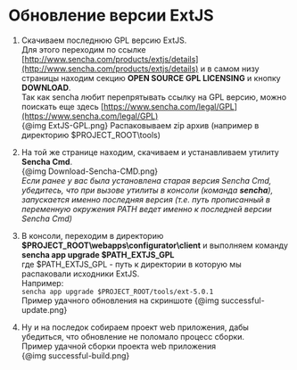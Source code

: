 Обновление версии ExtJS
=============================================

1. Скачиваем последнюю GPL версию ExtJS.  
Для этого переходим по ссылке [http://www.sencha.com/products/extjs/details](http://www.sencha.com/products/extjs/details) и в самом низу страницы находим секцию **OPEN SOURCE GPL LICENSING** и кнопку **DOWNLOAD**.  
Так как sencha любит перепрятывать ссылку на GPL версию, можно поискать еще здесь
[https://www.sencha.com/legal/GPL](https://www.sencha.com/legal/GPL)  
{@img ExtJS-GPL.png}
Распаковываем zip архив (например в директорию $PROJECT_ROOT\tools)  

2. На той же странице находим, скачиваем и устанавливаем утилиту **Sencha Cmd**.  
{@img Download-Sencha-CMD.png}  
*Если ранее у вас была установлена старая версия Sencha Cmd, убедитесь, что при вызове утилиты в консоли (команда **sencha**), запускается именно последняя версия (т.е. путь прописанный в переменную окружения PATH ведет именно к последней версии Sencha Cmd)*

3. В консоли, переходим в директорию **$PROJECT_ROOT\webapps\configurator\client** и выполняем команду  
**sencha app upgrade $PATH_EXTJS_GPL**  
где $PATH_EXTJS_GPL - путь к директории в которую мы распаковали исходники  ExtJS.  
Например:  
`sencha app upgrade $PROJECT_ROOT/tools/ext-5.0.1`  
Пример удачного обновления на скриншоте
{@img successful-update.png}

4. Ну и на последок собираем проект web приложения, дабы убедиться, что обновление не поломало процесс сборки.  
Пример удачной сборки проекта web приложения  
{@img successful-build.png}
